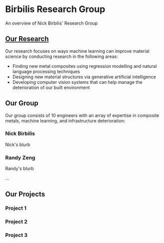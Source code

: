 # Birbilis Research Group
An overview of Nick Birbilis' Research Group

## [Our Research](research_areas.md)
Our research focuses on ways machine learning can improve material science by conducting research in the following areas:
- Finding new metal composites using regression modelling and natural language processing techniques
- Designing new material structures via generative artificial intelligence
- Developing computer vision systems that can help manage the deterioration of our built environment

## Our Group 
Our group consists of 10 engineers with an array of expertise in composite metals, machine learning, and infrastructure deterioration:

### Nick Birbilis
Nick's blurb

### Randy Zeng
Randy's blurb

...


## Our Projects

### Project 1


### Project 2


### Project 3
